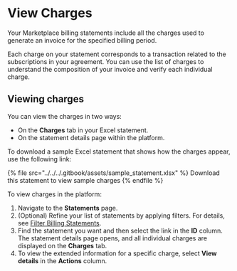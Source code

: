 # View Charges

Your Marketplace billing statements include all the charges used to generate an invoice for the specified billing period.&#x20;

Each charge on your statement corresponds to a transaction related to the subscriptions in your agreement. You can use the list of charges to understand the composition of your invoice and verify each individual charge.&#x20;

## Viewing charges

You can view the charges in two ways:

* On the **Charges** tab in your Excel statement.
* On the statement details page within the platform.&#x20;

To download a sample Excel statement that shows how the charges appear, use the following link:

{% file src="../../../.gitbook/assets/sample_statement.xlsx" %}
Download this statement to view sample charges
{% endfile %}

To view charges in the platform:

1. Navigate to the **Statements** page.
2. (Optional) Refine your list of statements by applying filters. For details, see [Filter Billing Statements](filter-billing-statements.md).
3. Find the statement you want and then select the link in the **ID** column. The statement details page opens, and all individual charges are displayed on the **Charges** tab.&#x20;
4. To view the extended information for a specific charge, select **View details** in the **Actions** column.
